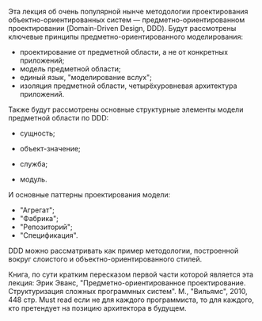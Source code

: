 Эта лекция об очень популярной нынче методологии проектирования объектно-ориентированных систем — предметно-ориентированном проектировании (Domain-Driven Design, DDD). Будут рассмотрены ключевые принципы предметно-ориентированного моделирования:

- проектирование от предметной области, а не от конкретных приложений;
- модель предметной области;
- единый язык, "моделирование вслух";
- изоляция предметной области, четырёхуровневая архитектура приложений.

Также будут рассмотрены основные структурные элементы модели предметной области по DDD:

- сущность;

- объект-значение;
- служба;
- модуль.

И основные паттерны проектирования модели:

- "Агрегат";
- "Фабрика";
- "Репозиторий";
- "Спецификация".

DDD можно рассматривать как пример методологии, построенной вокруг слоистого и объектно-ориентированного стилей.

Книга, по сути кратким пересказом первой части которой является эта лекция: Эрик Эванс, "Предметно-ориентированное проектирование. Структуризация сложных программных систем". М., "Вильямс", 2010, 448 стр. Must read если не для каждого программиста, то для каждого, кто претендует на позицию архитектора в будущем.